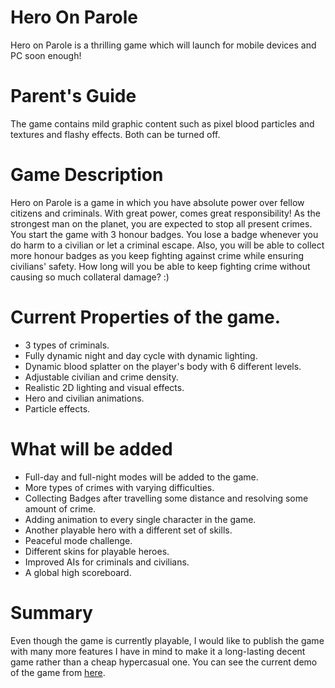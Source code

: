 # Hero On Parole
Hero on Parole is a thrilling game which will launch for mobile devices and PC soon enough!
# Parent's Guide
The game contains mild graphic content such as pixel blood particles and textures and flashy effects. Both can be turned off. 
# Game Description
Hero on Parole is a game in which you have absolute power over fellow citizens and criminals. With great power, comes great responsibility! As the strongest man on the planet, you are expected to stop all present crimes. You start the game with 3 honour badges. You lose a badge whenever you do harm to a civilian or let a criminal escape. Also, you will be able to collect more honour badges as you keep fighting against crime while ensuring civilians' safety. How long will you be able to keep fighting crime without causing so much collateral damage? :)

# Current Properties of the game. 
- 3 types of criminals. 
- Fully dynamic night and day cycle with dynamic lighting. 
- Dynamic blood splatter on the player's body with 6 different levels. 
- Adjustable civilian and crime density. 
- Realistic 2D lighting and visual effects. 
- Hero and civilian animations. 
- Particle effects. 

# What will be added
- Full-day and full-night modes will be added to the game. 
- More types of crimes with varying difficulties. 
- Collecting Badges after travelling some distance and resolving some amount of crime. 
- Adding animation to every single character in the game. 
- Another playable hero with a different set of skills. 
- Peaceful mode challenge.
- Different skins for playable heroes. 
- Improved AIs for criminals and civilians. 
- A global high scoreboard.



# Summary
Even though the game is currently playable, I would like to publish the game with many more features I have in mind to make it a long-lasting decent game rather than a cheap hypercasual one. You can see the current demo of the game from [here](https://www.youtube.com/watch?v=NXQJ9iR5BkA&t=3s&ab_channel=DeepTurkishWeb). 

